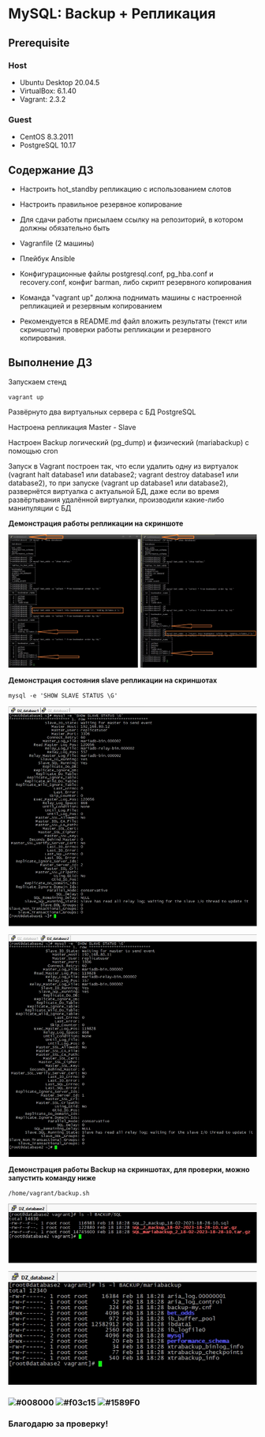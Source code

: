 # MySQL: Backup + Репликация

## **Prerequisite**

### Host ###
- Ubuntu Desktop 20.04.5
- VirtualBox: 6.1.40
- Vagrant: 2.3.2

### Guest ###
- CentOS 8.3.2011
- PostgreSQL 10.17

## **Содержание ДЗ**

- Настроить hot_standby репликацию с использованием слотов

- Настроить правильное резервное копирование

- Для сдачи работы присылаем ссылку на репозиторий, в котором должны обязательно быть

- Vagranfile (2 машины)

- Плейбук Ansible

- Конфигурационные файлы postgresql.conf, pg_hba.conf и recovery.conf, конфиг barman, либо скрипт резервного копирования

- Команда "vagrant up" должна поднимать машины с настроенной репликацией и резервным копированием

- Рекомендуется в README.md файл вложить результаты (текст или скриншоты) проверки работы репликации и резервного копирования.

## **Выполнение ДЗ**

Запускаем стенд
```
vagrant up
```

Развёрнуто два виртуальных сервера с БД PostgreSQL

Настроена репликация Master - Slave

Настроен Backup логический (pg_dump) и физический (mariabackup) с помощью cron

Запуск в Vagrant построен так, что если удалить одну из виртуалок 
(vagrant halt database1 или database2; vagrant destroy database1 или database2), 
то при запуске (vagrant up database1 или database2), развернётся виртуалка с актуальной БД, 
даже если во время развёртывания удалённой виртуалки, производили какие-либо манипуляции с БД

**Демонстрация работы репликации на скриншоте**

![replica_db](https://github.com/andrey21x6/dz-otus/blob/main/MySQL_backup_replica/scrin/replica_db.jpg)

**Демонстрация состояния slave репликации на скриншотах**
```
mysql -e 'SHOW SLAVE STATUS \G'
```

![replica_slave_1](https://github.com/andrey21x6/dz-otus/blob/main/MySQL_backup_replica/scrin/replica_slave_1.jpg)

![replica_slave_2](https://github.com/andrey21x6/dz-otus/blob/main/MySQL_backup_replica/scrin/replica_slave_2.jpg)

**Демонстрация работы Backup на скриншотах, для проверки, можно запустить команду ниже**

```
/home/vagrant/backup.sh
```

![backup_1](https://github.com/andrey21x6/dz-otus/blob/main/MySQL_backup_replica/scrin/backup_1.jpg)

![backup_2](https://github.com/andrey21x6/dz-otus/blob/main/MySQL_backup_replica/scrin/backup_2.jpg)



### ![#008000](https://placehold.co/15x15/008000/008000.png) ![#f03c15](https://placehold.co/15x15/f03c15/f03c15.png) ![#1589F0](https://placehold.co/15x15/1589F0/1589F0.png)
### Благодарю за проверку!



